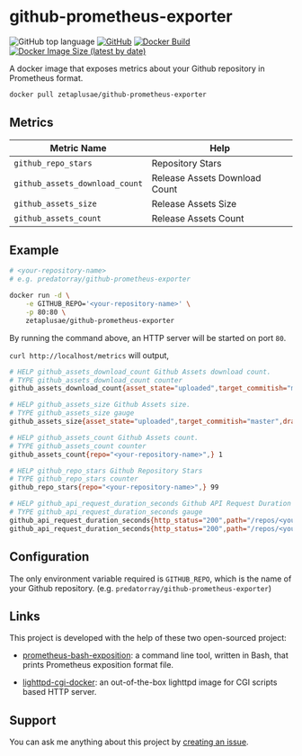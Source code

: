 # github-prometheus-exporter

![GitHub top language](https://img.shields.io/github/languages/top/predatorray/github-prometheus-exporter)
[![GitHub](https://img.shields.io/github/license/predatorray/github-prometheus-exporter)](./LICENSE)
[![Docker Build](https://img.shields.io/docker/cloud/build/zetaplusae/github-prometheus-exporter.svg)](https://hub.docker.com/repository/docker/zetaplusae/github-prometheus-exporter)
[![Docker Image Size (latest by date)](https://img.shields.io/docker/image-size/zetaplusae/github-prometheus-exporter)](https://hub.docker.com/repository/docker/zetaplusae/github-prometheus-exporter)

A docker image that exposes metrics about your Github repository in Prometheus format.

```sh
docker pull zetaplusae/github-prometheus-exporter
```

## Metrics

Metric Name | Help
--- | ---
`github_repo_stars` | Repository Stars
`github_assets_download_count` | Release Assets Download Count
`github_assets_size` | Release Assets Size
`github_assets_count` | Release Assets Count


## Example

```sh
# <your-repository-name>
# e.g. predatorray/github-prometheus-exporter

docker run -d \
    -e GITHUB_REPO='<your-repository-name>' \
    -p 80:80 \
    zetaplusae/github-prometheus-exporter
```

By running the command above, an HTTP server will be started on port `80`.

`curl http://localhost/metrics` will output,

```sh
# HELP github_assets_download_count Github Assets download count.
# TYPE github_assets_download_count counter
github_assets_download_count{asset_state="uploaded",target_commitish="master",draft="false",release_id="123",uploader="<author>",repo="<your-repository-name>",asset_id="456",content_type="application/x-gzip",tag_name="v1.0",release_name="v1.0",asset_name="foobar-1.0.tar.gz",prerelease="false",} 99

# HELP github_assets_size Github Assets size.
# TYPE github_assets_size gauge
github_assets_size{asset_state="uploaded",target_commitish="master",draft="false",release_id="123",uploader="<author>",repo="<your-repository-name>",asset_id="456",content_type="application/x-gzip",tag_name="v1.0",release_name="v1.0",asset_name="foobar-1.0.tar.gz",prerelease="false",} 99

# HELP github_assets_count Github Assets count.
# TYPE github_assets_count counter
github_assets_count{repo="<your-repository-name>",} 1

# HELP github_repo_stars Github Repository Stars
# TYPE github_repo_stars counter
github_repo_stars{repo="<your-repository-name>",} 99

# HELP github_api_request_duration_seconds Github API Request Duration (sec).
# TYPE github_api_request_duration_seconds gauge
github_api_request_duration_seconds{http_status="200",path="/repos/<your-repository-name>/releases",repo="<your-repository-name>",} 1
github_api_request_duration_seconds{http_status="200",path="/repos/<your-repository-name>/stargazers",repo="<your-repository-name>",} 1
```

## Configuration

The only environment variable required is `GITHUB_REPO`, which is the name of your Github repository. (e.g. `predatorray/github-prometheus-exporter`)

## Links

This project is developed with the help of these two open-sourced project:

 - [prometheus-bash-exposition](https://github.com/predatorray/prometheus-bash-exposition): a command line tool, written in Bash, that prints Prometheus exposition format file.

 - [lighttpd-cgi-docker](https://github.com/predatorray/lighttpd-cgi-docker): an out-of-the-box lighttpd image for CGI scripts based HTTP server.

## Support

You can ask me anything about this project by [creating an issue](https://github.com/predatorray/github-prometheus-exporter/issues).
